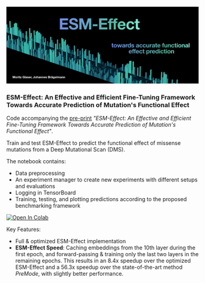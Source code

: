 ![ ](https://raw.githubusercontent.com/moritzgls/ESM-Effect/main/cover_esmeffect.jpg)



### ESM-Effect: An Effective and Efficient Fine-Tuning Framework Towards Accurate Prediction of Mutation's Functional Effect

Code accompanying the [pre-print](https://www.biorxiv.org/content/10.1101/2025.02.03.635741v1) *"ESM-Effect: An Effective and Efficient Fine-Tuning Framework Towards Accurate Prediction of Mutation's Functional Effect"*.


Train and test ESM-Effect to predict the functional effect of missense mutations from a Deep Mutational Scan (DMS).

The notebook contains:
- Data preprocessing
- An experiment manager to create new experiments with different setups and evaluations
- Logging in TensorBoard
- Training, testing, and plotting predictions according to the proposed benchmarking framework

[![Open In Colab](https://colab.research.google.com/assets/colab-badge.svg)](https://colab.research.google.com/github/moritzgls/ESM-Effect/blob/main/ESM_Effect.ipynb)


Key Features:
- Full & optimized ESM-Effect implementation
- **ESM-Effect Speed**: Caching embeddings from the 10th layer during the first epoch, and forward-passing & training only the last two layers in the remaining epochs. This results in an 8.4x speedup over the optimized ESM-Effect and a 56.3x speedup over the state-of-the-art method *PreMode*, with slightly better performance.
